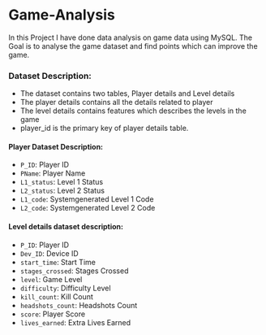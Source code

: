 # Game-Analysis
In this Project I have done data analysis on game data using MySQL.
The Goal is to analyse the game dataset and find points which can improve the game.
### Dataset Description:
- The dataset contains two tables, Player details and Level details
- The player details contains all the details related to player
- The level details contains features which describes the levels in the game
- player_id is the primary key of player details table.
#### Player Dataset Description:
- `P_ID`: Player ID
- `PName`: Player Name
- `L1_status`: Level 1 Status
- `L2_status`: Level 2 Status
- `L1_code`: Systemgenerated Level 1 Code
- `L2_code`: Systemgenerated Level 2 Code
#### Level details dataset description:
- `P_ID`: Player ID
- `Dev_ID`: Device ID
- `start_time`: Start Time
- `stages_crossed`: Stages Crossed
- `level`: Game Level
- `difficulty`: Difficulty Level
- `kill_count`: Kill Count
- `headshots_count`: Headshots Count
- `score`: Player Score
- `lives_earned`: Extra Lives Earned
